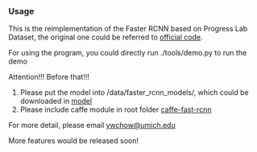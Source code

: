 ### Usage

This is the reimplementation of the Faster RCNN based on Progress Lab Dataset, the original one could be referred to [official code](https://github.com/rbgirshick/py-faster-rcnn).

For using the program, you could directly run ./tools/demo.py to run the demo

Attention!!!
Before that!!!

1. Please put the model into /data/faster_rcnn_models/, which could be downloaded in [model](https://drive.google.com/open?id=0BwzTAZGR6DHda1NNMHNRVU9ZZEk)
2. Please include caffe module in root folder [caffe-fast-rcnn](https://github.com/rbgirshick/caffe-fast-rcnn/tree/0dcd397b29507b8314e252e850518c5695efbb83)

For more detail, please email ywchow@umich.edu

More features would be released soon!


